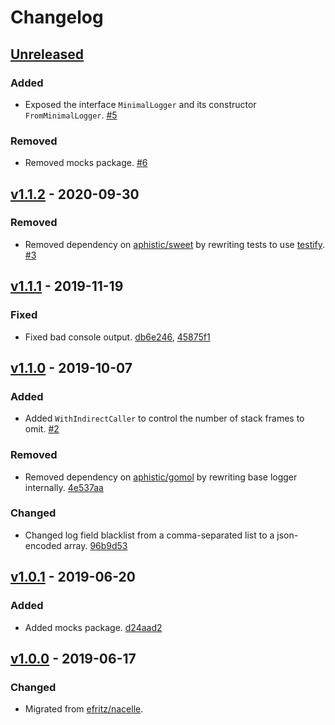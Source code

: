 # Changelog

## [Unreleased]

### Added

- Exposed the interface `MinimalLogger` and its constructor `FromMinimalLogger`. [#5](https://github.com/go-nacelle/log/pull/5)

### Removed

- Removed mocks package. [#6](https://github.com/go-nacelle/log/pull/6)

## [v1.1.2] - 2020-09-30

### Removed

- Removed dependency on [aphistic/sweet](https://github.com/aphistic/sweet) by rewriting tests to use [testify](https://github.com/stretchr/testify). [#3](https://github.com/go-nacelle/log/pull/3)

## [v1.1.1] - 2019-11-19

### Fixed

- Fixed bad console output. [db6e246](https://github.com/go-nacelle/log/commit/db6e24657334615a099e39bae0359179778016e4), [45875f1](https://github.com/go-nacelle/log/commit/45875f173a0db48fc3f615d96a4f83e015cdf130)

## [v1.1.0] - 2019-10-07

### Added

- Added `WithIndirectCaller` to control the number of stack frames to omit. [#2](https://github.com/go-nacelle/log/pull/2)

### Removed

- Removed dependency on [aphistic/gomol](https://github.com/aphistic/gomol) by rewriting base logger internally. [4e537aa](https://github.com/go-nacelle/log/commit/4e537aa0e5a08638bfb45f5153e8deccf6e1d00d)

### Changed

- Changed log field blacklist from a comma-separated list to a json-encoded array. [96b9d53](https://github.com/go-nacelle/log/commit/96b9d53baff25f7c0436799f520c3d4a5970941e)

## [v1.0.1] - 2019-06-20

### Added

- Added mocks package. [d24aad2](https://github.com/go-nacelle/log/commit/d24aad20df4c5b24dbdff3860c348af82abed169)

## [v1.0.0] - 2019-06-17

### Changed

- Migrated from [efritz/nacelle](https://github.com/efritz/nacelle).

[Unreleased]: https://github.com/go-nacelle/log/compare/v1.1.2...HEAD
[v1.0.0]: https://github.com/go-nacelle/log/releases/tag/v1.0.0
[v1.0.1]: https://github.com/go-nacelle/log/compare/v1.0.0...v1.0.1
[v1.1.0]: https://github.com/go-nacelle/log/compare/v1.0.1...v1.1.0
[v1.1.1]: https://github.com/go-nacelle/log/compare/v1.1.0...v1.1.1
[v1.1.2]: https://github.com/go-nacelle/log/compare/v1.1.1...v1.1.2
